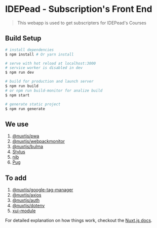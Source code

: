 # IDEPead - Subscription's Front End

> This webapp is used to get subscripters for IDEPead's Courses

## Build Setup

``` bash
# install dependencies
$ npm install # Or yarn install

# serve with hot reload at localhost:3000
# service worker is disabled in dev
$ npm run dev

# build for production and launch server
$ npm run build
# or npm run build-monitor for analize build
$ npm start

# generate static project
$ npm run generate
```

## We use

1. [@nuxtjs/pwa](https://github.com/nuxt-community/pwa-module)
1. [@nuxtjs/webpackmonitor](https://github.com/nuxt-community/webpackmonitor-module)
1. [@nuxtjs/bulma](https://github.com/nuxt-community/modules/tree/master/packages/bulma)
1. [Stylus](https://github.com/stylus/stylus)
1. [nib](https://github.com/tj/nib)
1. [Pug](https://github.com/pugjs/pug)

## To add

1. [@nuxtjs/google-tag-manager](https://github.com/nuxt-community/modules/tree/master/packages/google-tag-manager)
1. [@nuxtjs/axios](https://github.com/nuxt-community/axios-module)
1. [@nuxtjs/auth](https://github.com/nuxt-community/auth-module)
1. [@nuxtjs/dotenv](https://github.com/nuxt-community/dotenv-module)
1. [xui-module](https://github.com/MetaCorp/xui-module)

For detailed explanation on how things work, checkout the [Nuxt.js docs](https://github.com/nuxt/nuxt.js).
